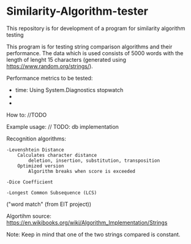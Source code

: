 # Similarity-Algorithm-tester
This repository is for development of a program for similarity algorithm testing

This program is for testing string comparison algorithms and their performance.
The data which is used consists of 5000 words with the length of lenght 15 characters (generated using https://www.random.org/strings/). 

Performance metrics to be tested:
- time: Using System.Diagnostics stopwatch
-
-


How to:
	//TODO

Example usage:
	// TODO: db implementation

Recognition algorithms:

	-Levenshtein Distance
		Calculates character distance
			deletion, insertion, substitution, transposition
		Optimized version
			Algorithm breaks when score is exceeded

	-Dice Coefficient
		
	-Longest Common Subsequence (LCS)
("word match" (from EIT project))

Algortihm source: https://en.wikibooks.org/wiki/Algorithm_Implementation/Strings

Note:
Keep in mind that one of the two strings compared is constant.
